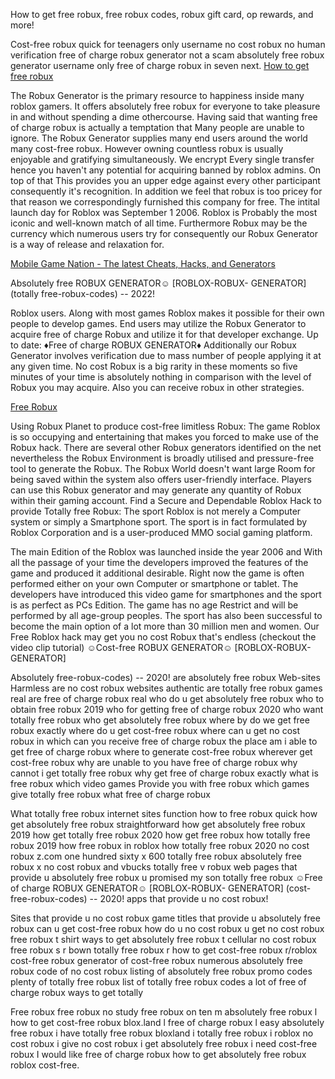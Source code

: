 How to get free robux, free robux codes, robux gift card, op rewards, and more!  
  
Cost-free robux quick for teenagers only username  no cost robux no human verification  free of charge robux generator not a scam  absolutely free robux generator username only  free of charge robux in seven next. [How to get free robux](https://cbrs.co/sRJAe) 

  
The Robux Generator is the primary resource to happiness inside many roblox gamers. It offers absolutely free robux for everyone to take pleasure in and without spending a dime othercourse. Having said that  wanting free of charge robux is actually a temptation that Many people are unable to ignore. The Robux Generator supplies many end users around the world many cost-free robux. However  owning countless robux is usually enjoyable and gratifying simultaneously. We encrypt Every single transfer  hence  you haven't any potential for acquiring banned by roblox admins. On top of that  This provides you an upper edge against every other participant  consequently it's recognition. In addition  we feel that robux is too pricey  for that reason  we correspondingly furnished this company for free. The intital launch day for Roblox was  September 1  2006\. Roblox is Probably the most iconic and well-known match of all time. Furthermore  Robux may be the currency which numerous users try for  consequently our Robux Generator is a way of release and relaxation for.  

[Mobile Game Nation - The latest Cheats, Hacks, and Generators](https://cbrs.co/aLOGB)  
  
Absolutely free ROBUX GENERATOR☺ \[ROBLOX-ROBUX- GENERATOR\] (totally free-robux-codes) -- 2022!  
  
  
Roblox users. Along with most games  Roblox makes it possible for their own people to develop games. End users may utilize the Robux Generator to acquire free of charge Robux and utilize it for that developer exchange. Up to date: ♦Free of charge ROBUX GENERATOR♦ Additionally  our Robux Generator involves verification due to mass number of people applying it at any given time. No cost Robux is a big rarity in these moments  so five minutes of your time is absolutely nothing in comparison with the level of Robux you may acquire. Also  you can receive robux in other strategies.  

[Free Robux](https://cbrs.co/DSXoz) 

  
  
Using Robux Planet to produce cost-free limitless Robux: The game Roblox is so occupying and entertaining that makes you forced to make use of the Robux hack. There are several other Robux generators identified on the net  nevertheless the Robux Environment is broadly utilised and pressure-free tool to generate the Robux. The Robux World doesn't want large Room for being saved within the system also offers user-friendly interface. Players can use this Robux generator and may generate any quantity of Robux within their gaming account. Find a Secure and Dependable Roblox Hack to provide Totally free Robux: The sport Roblox is not merely a Computer system or simply a Smartphone sport. The sport is in fact formulated by Roblox Corporation and is a user-produced MMO social gaming platform.   

  
The main Edition of the Roblox was launched inside the year 2006  and With all the passage of your time  the developers improved the features of the game and produced it additional desirable. Right now  the game is often performed either on your own Computer  or smartphone or tablet. The developers have introduced this video game for smartphones and the sport is as perfect as PCs Edition. The game has no age Restrict and will be performed by all age-group peoples. The sport has also been successful to become the main option of a lot more than 30 million men and women. Our Free Roblox hack may get you no cost Robux that's endless (checkout the video clip tutorial) ☺Cost-free ROBUX GENERATOR☺ \[ROBLOX-ROBUX- GENERATOR\]   

  
Absolutely free-robux-codes) -- 2020! are absolutely free robux Web-sites Harmless are no cost robux websites authentic are totally free robux games real are free of charge robux real who do u get absolutely free robux who to obtain free robux 2019 who for getting free of charge robux 2020 who want totally free robux who get absolutely free robux where by do we get free robux exactly where do u get cost-free robux where can u get no cost robux in which can you receive free of charge robux the place am i able to get free of charge robux where to generate cost-free robux wherever get cost-free robux why are unable to you have free of charge robux why cannot i get totally free robux why get free of charge robux exactly what is free robux which video games Provide you with free robux which games give totally free robux what free of charge robux   

  
  
What totally free robux internet sites function how to free robux quick how get absolutely free robux straightforward how get absolutely free robux 2019 how get totally free robux 2020 how get free robux how totally free robux 2019 how free robux in roblox how totally free robux 2020 no cost robux z.com one hundred sixty x 600 totally free robux absolutely free robux x no cost robux and vbucks totally free v robux web pages that provide u absolutely free robux u promised my son totally free robux ☺Free of charge ROBUX GENERATOR☺ \[ROBLOX-ROBUX- GENERATOR\] (cost-free-robux-codes) -- 2020! apps that provide u no cost robux!  

  
Sites that provide u no cost robux game titles that provide u absolutely free robux can u get cost-free robux how do u no cost robux u get no cost robux free robux t shirt ways to get absolutely free robux t cellular no cost robux free robux s r bown totally free robux r how to get cost-free robux r/roblox cost-free robux generator of cost-free robux numerous absolutely free robux code of no cost robux listing of absolutely free robux promo codes plenty of totally free robux list of totally free robux codes a lot of free of charge robux ways to get totally   

  
Free robux free robux no study free robux on ten m absolutely free robux l how to get cost-free robux blox.land l free of charge robux l easy absolutely free robux i have totally free robux bloxland i totally free robux i roblox no cost robux i give no cost robux i get absolutely free robux i need cost-free robux I would like free of charge robux how to get absolutely free robux roblox cost-free.
